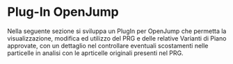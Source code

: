 # Plug-In OpenJump

Nella seguente sezione si sviluppa un PlugIn per OpenJump che permetta la visualizzazione, modifica ed utilizzo del PRG
e delle relative Varianti di Piano approvate, con un dettaglio nel controllare eventuali scostamenti nelle particelle
in analisi con le aprticelle originali presenti nel PRG.
